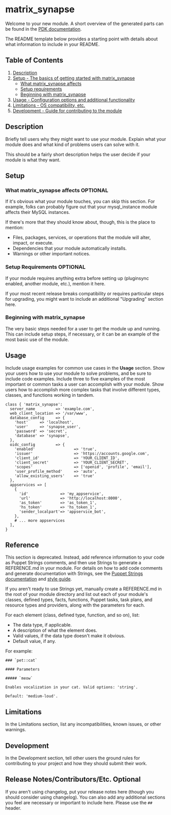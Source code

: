 # matrix_synapse

Welcome to your new module. A short overview of the generated parts can be found
in the [PDK documentation][1].

The README template below provides a starting point with details about what
information to include in your README.

## Table of Contents

1. [Description](#description)
1. [Setup - The basics of getting started with matrix_synapse](#setup)
    * [What matrix_synapse affects](#what-matrix_synapse-affects)
    * [Setup requirements](#setup-requirements)
    * [Beginning with matrix_synapse](#beginning-with-matrix_synapse)
1. [Usage - Configuration options and additional functionality](#usage)
1. [Limitations - OS compatibility, etc.](#limitations)
1. [Development - Guide for contributing to the module](#development)

## Description

Briefly tell users why they might want to use your module. Explain what your
module does and what kind of problems users can solve with it.

This should be a fairly short description helps the user decide if your module
is what they want.

## Setup

### What matrix_synapse affects **OPTIONAL**

If it's obvious what your module touches, you can skip this section. For
example, folks can probably figure out that your mysql_instance module affects
their MySQL instances.

If there's more that they should know about, though, this is the place to
mention:

* Files, packages, services, or operations that the module will alter, impact,
  or execute.
* Dependencies that your module automatically installs.
* Warnings or other important notices.

### Setup Requirements **OPTIONAL**

If your module requires anything extra before setting up (pluginsync enabled,
another module, etc.), mention it here.

If your most recent release breaks compatibility or requires particular steps
for upgrading, you might want to include an additional "Upgrading" section here.

### Beginning with matrix_synapse

The very basic steps needed for a user to get the module up and running. This
can include setup steps, if necessary, or it can be an example of the most basic
use of the module.

## Usage

Include usage examples for common use cases in the **Usage** section. Show your
users how to use your module to solve problems, and be sure to include code
examples. Include three to five examples of the most important or common tasks a
user can accomplish with your module. Show users how to accomplish more complex
tasks that involve different types, classes, and functions working in tandem.

```
class { 'matrix_synapse':
  server_name         => 'example.com',
  web_client_location => '/var/www',
  database_config     => {
    'host'     => 'localhost',
    'user'     => 'synapse_user',
    'password' => 'secret',
    'database' => 'synapse',
  },
  oidc_config         => {
    'enabled'                 => 'true',
    'issuer'                  => 'https://accounts.google.com',
    'client_id'               => 'YOUR_CLIENT_ID',
    'client_secret'           => 'YOUR_CLIENT_SECRET',
    'scopes'                  => ['openid', 'profile', 'email'],
    'user_profile_method'     => 'auto',
    'allow_existing_users'    => 'true'
  },
  appservices => [
    {
      'id'              => 'my_appservice',
      'url'             => 'http://localhost:8000',
      'as_token'        => 'as_token_1',
      'hs_token'        => 'hs_token_1',
      'sender_localpart'=> 'appservice_bot',
    },
    # ... more appservices
  ],
}

```
## Reference

This section is deprecated. Instead, add reference information to your code as
Puppet Strings comments, and then use Strings to generate a REFERENCE.md in your
module. For details on how to add code comments and generate documentation with
Strings, see the [Puppet Strings documentation][2] and [style guide][3].

If you aren't ready to use Strings yet, manually create a REFERENCE.md in the
root of your module directory and list out each of your module's classes,
defined types, facts, functions, Puppet tasks, task plans, and resource types
and providers, along with the parameters for each.

For each element (class, defined type, function, and so on), list:

* The data type, if applicable.
* A description of what the element does.
* Valid values, if the data type doesn't make it obvious.
* Default value, if any.

For example:

```
### `pet::cat`

#### Parameters

##### `meow`

Enables vocalization in your cat. Valid options: 'string'.

Default: 'medium-loud'.
```

## Limitations

In the Limitations section, list any incompatibilities, known issues, or other
warnings.

## Development

In the Development section, tell other users the ground rules for contributing
to your project and how they should submit their work.

## Release Notes/Contributors/Etc. **Optional**

If you aren't using changelog, put your release notes here (though you should
consider using changelog). You can also add any additional sections you feel are
necessary or important to include here. Please use the `##` header.

[1]: https://puppet.com/docs/pdk/latest/pdk_generating_modules.html
[2]: https://puppet.com/docs/puppet/latest/puppet_strings.html
[3]: https://puppet.com/docs/puppet/latest/puppet_strings_style.html
